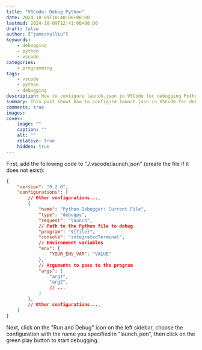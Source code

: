 ```yaml
---
title: "VSCode: Debug Python"
date: 2024-10-09T10:40:00+08:00
lastmod: 2024-10-09T12:41:00+08:00
draft: false
author: ["jamesnulliu"]
keywords: 
    - debugging
    - python
    - vscode
categories:
    - programming
tags:
    - vscode
    - python
    - debugging
description: How to configure launch.json in VSCode for debugging Python
summary: This post shows how to configure launch.json in VSCode for debugging Python.
comments: true
images: 
cover:
    image: ""
    caption: ""
    alt: ""
    relative: true
    hidden: true
---
```



First, add the following code to "./.vscode/launch.json" (create the file if it does not exist):

```json
{
    "version": "0.2.0",
    "configurations": [
        // Other configurations...,
        {
            "name": "Python Debugger: Current File",
            "type": "debugpy",
            "request": "launch",
            // Path to the Python file to debug
            "program": "${file}",
            "console": "integratedTerminal",
            // Environment variables
            "env": {
                "YOUR_ENV_VAR": "VALUE"
            },
            // Arguments to pass to the program
            "args": [
                "arg1",
                "arg2",
                // ...
            ]
        },
        // Other configurations...,
    ]
}
```

Next, click on the "Run and Debug" icon on the left sidebar, choose the configuration with the name you specified in "launch.json", then click on the green play button to start debugging.